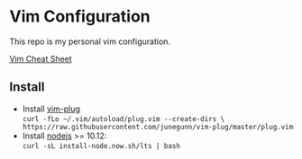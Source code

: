 # Vim Configuration
This repo is my personal vim configuration.

[Vim Cheat Sheet](https://vim.rtorr.com/)

## Install
* Install [vim-plug](https://github.com/junegunn/vim-plug)  
	`curl -fLo ~/.vim/autoload/plug.vim --create-dirs \
    https://raw.githubusercontent.com/junegunn/vim-plug/master/plug.vim`
* Install [nodejs](https://nodejs.org/en/download/) >= 10.12:  
	`curl -sL install-node.now.sh/lts | bash`

